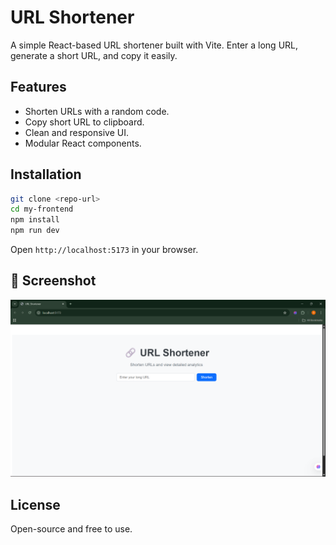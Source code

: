 # URL Shortener

A simple React-based URL shortener built with Vite. Enter a long URL, generate a short URL, and copy it easily.

## Features

* Shorten URLs with a random code.
* Copy short URL to clipboard.
* Clean and responsive UI.
* Modular React components.

## Installation

```bash
git clone <repo-url>
cd my-frontend
npm install
npm run dev
```

Open `http://localhost:5173` in your browser.

## 📸 Screenshot
![App Screenshot](./screenshots/app-preview.png)

## License

Open-source and free to use.
